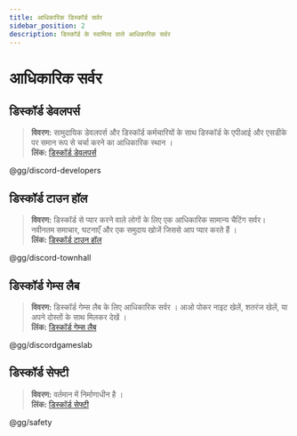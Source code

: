```yaml
---
title: आधिकारिक डिस्कॉर्ड सर्वर
sidebar_position: 2
description: डिस्कॉर्ड के स्वामित्व वाले आधिकारिक सर्वर
---
```


# आधिकारिक सर्वर

## डिस्कॉर्ड डेवलपर्स

> **विवरण:** सामुदायिक डेवलपर्स और डिस्कॉर्ड कर्मचारियों के साथ डिस्कॉर्ड के एपीआई और एसडीके पर समान रूप से चर्चा करने का आधिकारिक स्थान ।   <br/>
**लिंक:** [डिस्कॉर्ड डेवलपर्स](https://discord.gg/discord-developers)

@gg/discord-developers

## डिस्कॉर्ड टाउन हॉल 

> **विवरण:** डिस्कॉर्ड से प्यार करने वाले लोगों के लिए एक आधिकारिक सामान्य चैटिंग सर्वर। नवीनतम समाचार, घटनाएँ और एक समुदाय खोजें जिससे आप प्यार करते हैं ।   <br/>
**लिंक:** [डिस्कॉर्ड टाउन हॉल](https://discord.gg/discord-townhall)

@gg/discord-townhall

## डिस्कॉर्ड गेम्स लैब 

> **विवरण:** डिस्कॉर्ड गेम्स लैब के लिए आधिकारिक सर्वर । आओ पोकर नाइट खेलें, शतरंज खेलें, या अपने दोस्तों के साथ मिलकर देखें ।   <br/>
**लिंक:** [डिस्कॉर्ड गेम्स लैब](https://discord.gg/discordgameslab)

@gg/discordgameslab

## डिस्कॉर्ड सेफ्टी

> **विवरण:** वर्तमान में निर्माणाधीन है ।  <br/>
**लिंक:** [डिस्कॉर्ड सेफ्टी](https://discord.gg/safety)

@gg/safety
